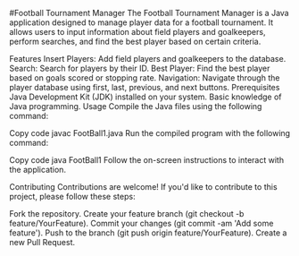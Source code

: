 #Football Tournament Manager
The Football Tournament Manager is a Java application designed to manage player data for a football tournament. It allows users to input information about field players and goalkeepers, perform searches, and find the best player based on certain criteria.

Features
Insert Players: Add field players and goalkeepers to the database.
Search: Search for players by their ID.
Best Player: Find the best player based on goals scored or stopping rate.
Navigation: Navigate through the player database using first, last, previous, and next buttons.
Prerequisites
Java Development Kit (JDK) installed on your system.
Basic knowledge of Java programming.
Usage
Compile the Java files using the following command:

Copy code
javac FootBall1.java
Run the compiled program with the following command:

Copy code
java FootBall1
Follow the on-screen instructions to interact with the application.

Contributing
Contributions are welcome! If you'd like to contribute to this project, please follow these steps:

Fork the repository.
Create your feature branch (git checkout -b feature/YourFeature).
Commit your changes (git commit -am 'Add some feature').
Push to the branch (git push origin feature/YourFeature).
Create a new Pull Request.
